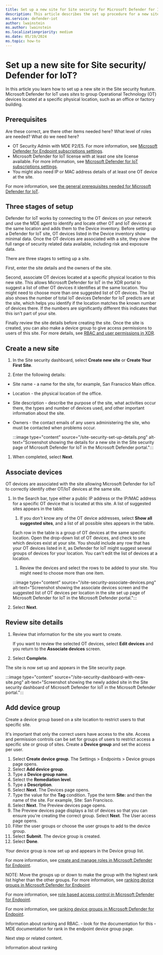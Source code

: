 ```yaml
---
title: Set up a new site for Site security for Microsoft Defender for IoT in XDR Defender portal
description: This article describes the set up procedure for a new site in the Site security feature of Microsoft Defender for IoT in XDR Defender portal
ms.service: defender-iot
author: lwainstein
ms.author: lwainstein
ms.localizationpriority: medium
ms.date: 05/19/2024
ms.topic: how-to
---
```


# Set up a new site for Site security/ Defender for IoT?

In this article you learn how to set up a new site in the Site security feature. Microsoft Defender for IoT uses *sites* to group Operational Technology (OT) devices located at a specific physical location, such as an office or factory building.

## Prerequisites

Are these correct, are there other items needed here? What level of roles are needed?
What do we need here?

- OT Security Admin with MDE P2/E5. For more information, see [Microsoft Defender for Endpoint subscriptions settings](defender-endpoint/defender-endpoint-subscription-settings.md).
- Microsoft Defender for IoT license with at least one site license available. For more information, see [Microsoft Defender for IoT subscriptions settings](license-admin-center.md).
- You might also need IP or MAC address details of at least one OT device at the site.

For more information, see [the general prerequisites needed for Microsoft Defender for IoT](prerequisites.md).

## Three stages of setup

Defender for IoT works by connecting to the OT devices on your network and use the MDE agent to identify and locate other OT and IoT devices at the same location and adds them to the Device inventory. Before setting up a Defender for IoT site, OT devices listed in the Device inventory show minimal data. Once the OT devices are associated with a site, they show the full range of security related data available, including risk and exposure data.

There are three stages to setting up a site. <!-- not sure to keep this or not, or move to a concept intro article -->

First, enter the site details and the owners of the site.

Second, associate OT devices located at a specific physical location to this new site. This allows Microsoft Defender for IoT in the XDR portal to suggest a list of other OT devices it identifies at the same location. You might need to choose more than one suggested list of OT devices. The list also shows the number of total IoT devices Defender for IoT predicts are at the site, which helps you identify if the location matches the known number of devices there. If the numbers are significantly different this indicates that this isn't part of your site.

Finally review the site details before creating the site. Once the site is created, you can also make a device group to give access permissions to users of this site. For more details, see [RBAC and user permissions in XDR](/defender-endpoint/user-roles.md). <!-- what link goes here? -->

## Create a new site

1. In the Site security dashboard, select **Create new site** or **Create Your First Site**.

1. Enter the following details:

- Site name - a name for the site, for example, San Franscico Main office.
- Location - the physical location of the office.
- Site description - describe the purpose of the site, what activities occur there, the types and number of devices used, and other important information about the site.
- Owners - the contact emails of any users administering the site, who must be contacted when problems occur.

    :::image type="content" source="/site-security-set-up-details.png" alt-text="Screenshot showing the details for a new site in the Site security page of Microsoft Defender for IoT in the Microsoft Defender portal.":::

1. When completed, select **Next**.

## Associate devices

OT devices are associated with the site allowing Microsoft Defender for IoT to correctly identify other OT/IoT devices at the same site.

1. In the Search bar, type either a public IP address or the IP/MAC address for a specific OT device that is located at this site. A list of suggested sites appears in the table.
    1. If you don't know any of the OT device addresses, select **Show all suggested sites**, and a list of all possible sites appears in the table.

    Each row in the table is a group of OT devices at the same specific location. Open the drop-down list of OT devices, and check to see which devices exist at your site. You should include any row that has your OT devices listed in it, as Defender for IoT might suggest several groups of devices for your location. You can't edit the list of devices at a location.

    1. Review the devices and select the rows to be added to your site. You might need to choose more than one item.

    :::image type="content" source="/site-security-associate-devices.png" alt-text="Screenshot showing the associate devices screen and the suggested list of OT devices per location in the site set up page of Microsoft Defender for IoT in the Microsoft Defender portal.":::

1. Select **Next**.

## Review site details

1. Review that information for the site you want to create.

    If you want to review the selected OT devices, select **Edit devices** and you return to the **Associate devices** screen.

1. Select **Complete**.

The site is now set up and appears in the Site security page.

:::image type="content" source="/site-security-dashboard-with-new-site.png" alt-text="Screenshot showing the newly added site in the Site security dashboard of Microsoft Defender for IoT in the Microsoft Defender portal.":::

## Add device group

Create a device group based on a site location to restrict users to that specific site.<!-- OR -->

It's important that only the correct users have access to the site. Access and permission controls can be set for groups of users to restrict access a specific site or group of sites. Create a **Device group** and set the access per user. <!-- should device group be bolded? -->

1. Select **Create device group**. The Settings > Endpoints > Device groups page opens.
1. Select **Add device group**.
1. Type a **Device group name**.
1. Select the **Remediation level**.
1. Type a **Description**.<!-- optional -->
1. Select **Next**. The Devices page opens.
1. Type the value for the **Tag** condition. Type the term **Site:** and then the name of the site. For example, Site: San Francisco.
1. Select **Next**. The Preview devices page opens.
1. The Preview devices page displays a list of devices so that you can ensure you're creating the correct group. Select **Next**. The User access page opens.
1. Filter the user groups or choose the user groups to add to the device group.
1. Select **Submit**. The device group is created.
1. Select **Done**.
<!-- do we need an image of any of the above stages? -->
Your device group is now set up and appears in the Device group list.
<!-- not sure how to deal with the rank detail. could use a note, or just a normal line and then have the click here line lower down. -->
For more information, see [create and manage roles in Microsoft Defender for Endpoint](../defender-endpoint/user-roles.md).

NOTE: Move the groups up or down to make the group with the highest rank list higher than the other groups. For more information, see [ranking device groups in Microsoft Defender for Endpoint](../defender-endpoint/machine-groups.md).

For more information, see [role based access control in Microsoft Defender for Endpoint](../defender-endpoint/rbac.md).<!-- Or this link /defender-endpoint/user-roles.md , which is better? Site security and RBAC - Mia -->

For more information, see [ranking device groups in Microsoft Defender for Endpoint](../defender-endpoint/machine-groups.md).

Information about ranking and RBAC. - look for the documentation for this - MDE documentation for rank in the endpoint device group page.

Next step or related content.

Information about ranking
